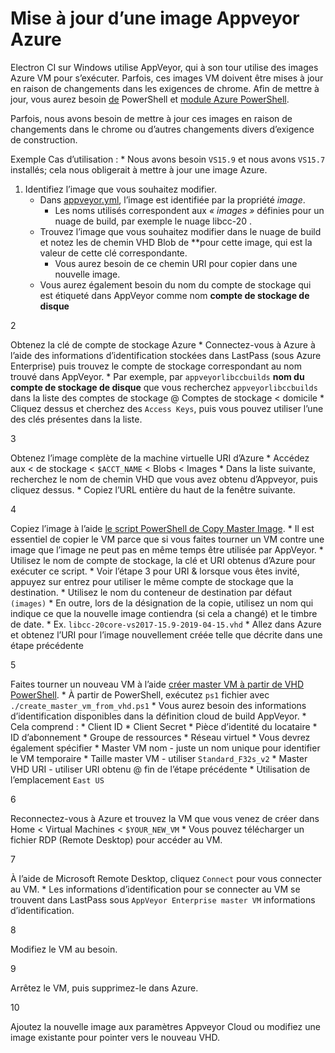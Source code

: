 # Mise à jour d’une image Appveyor Azure

Electron CI sur Windows utilise AppVeyor, qui à son tour utilise des images Azure VM pour s’exécuter.  Parfois, ces images VM doivent être mises à jour en raison de changements dans les exigences de chrome.  Afin de mettre à jour, vous aurez besoin [de](https://docs.microsoft.com/en-us/powershell/scripting/install/installing-powershell?view=powershell-6) PowerShell et [module Azure PowerShell](https://docs.microsoft.com/en-us/powershell/azure/install-az-ps?view=azps-1.8.0&viewFallbackFrom=azurermps-6.13.0).

Parfois, nous avons besoin de mettre à jour ces images en raison de changements dans le chrome ou d’autres changements divers d’exigence de construction.

Exemple Cas d’utilisation :
    * Nous avons besoin `VS15.9` et nous avons `VS15.7` installés; cela nous obligerait à mettre à jour une image Azure.

1. Identifiez l’image que vous souhaitez modifier.
    * Dans [appveyor.yml](https://github.com/electron/electron/blob/master/appveyor.yml), l’image est identifiée par la propriété *image*.
        * Les noms utilisés correspondent aux *« images »* définies pour un nuage de build, par exemple le nuage libcc-20 [](https://windows-ci.electronjs.org/build-clouds/8).
    * Trouvez l’image que vous souhaitez modifier dans le nuage de build et notez les</strong> de chemin VHD Blob de **pour cette image, qui est la valeur de cette clé correspondante.
        * Vous aurez besoin de ce chemin URI pour copier dans une nouvelle image.</li>
    * Vous aurez également besoin du nom du compte de stockage qui est étiqueté dans AppVeyor comme nom **compte de stockage de disque**</ul></li>

2

Obtenez la clé de compte de stockage Azure
    * Connectez-vous à Azure à l’aide des informations d’identification stockées dans LastPass (sous Azure Enterprise) puis trouvez le compte de stockage correspondant au nom trouvé dans AppVeyor.
        * Par exemple, par `appveyorlibccbuilds` **nom du compte de stockage de disque** que vous recherchez `appveyorlibccbuilds` dans la liste des comptes de stockage @ Comptes de stockage < domicile
            * Cliquez dessus et cherchez des `Access Keys`, puis vous pouvez utiliser l’une des clés présentes dans la liste.

3

Obtenez l’image complète de la machine virtuelle URI d’Azure
    * Accédez aux < de stockage < `$ACCT_NAME` < Blobs < Images
        * Dans la liste suivante, recherchez le nom de chemin VHD que vous avez obtenu d’Appveyor, puis cliquez dessus.
            * Copiez l’URL entière du haut de la fenêtre suivante.

4

Copiez l’image à l’aide [le script PowerShell de Copy Master Image](https://github.com/appveyor/ci/blob/master/scripts/enterprise/copy-master-image-azure.ps1).
    * Il est essentiel de copier le VM parce que si vous faites tourner un VM contre une image que l’image ne peut pas en même temps être utilisée par AppVeyor.
    * Utilisez le nom de compte de stockage, la clé et URI obtenus d’Azure pour exécuter ce script.
        * Voir l’étape 3 pour URI & lorsque vous êtes invité, appuyez sur entrez pour utiliser le même compte de stockage que la destination.
        * Utilisez le nom du conteneur de destination par défaut `(images)`
        * En outre, lors de la désignation de la copie, utilisez un nom qui indique ce que la nouvelle image contiendra (si cela a changé) et le timbre de date.
            * Ex. `libcc-20core-vs2017-15.9-2019-04-15.vhd`
    * Allez dans Azure et obtenez l’URI pour l’image nouvellement créée telle que décrite dans une étape précédente

5

Faites tourner un nouveau VM à l’aide [créer master VM à partir de VHD PowerShell](https://github.com/appveyor/ci/blob/master/scripts/enterprise/create_master_vm_from_vhd.ps1).
    * À partir de PowerShell, exécutez `ps1` fichier avec `./create_master_vm_from_vhd.ps1`
    * Vous aurez besoin des informations d’identification disponibles dans la définition cloud de build AppVeyor.
        * Cela comprend :
            * Client ID
            * Client Secret
            * Pièce d’identité du locataire
            * ID d’abonnement
            * Groupe de ressources
            * Réseau virtuel
    * Vous devrez également spécifier
        * Master VM nom - juste un nom unique pour identifier le VM temporaire
        * Taille master VM - utiliser `Standard_F32s_v2`
        * Master VHD URI - utiliser URI obtenu @ fin de l’étape précédente
        * Utilisation de l’emplacement `East US`

6

Reconnectez-vous à Azure et trouvez la VM que vous venez de créer dans Home < Virtual Machines < `$YOUR_NEW_VM`
    * Vous pouvez télécharger un fichier RDP (Remote Desktop) pour accéder au VM.

7

À l’aide de Microsoft Remote Desktop, cliquez `Connect` pour vous connecter au VM.
    * Les informations d’identification pour se connecter au VM se trouvent dans LastPass sous `AppVeyor Enterprise master VM` informations d’identification.

8

Modifiez le VM au besoin.

9

Arrêtez le VM, puis supprimez-le dans Azure.

10

Ajoutez la nouvelle image aux paramètres Appveyor Cloud ou modifiez une image existante pour pointer vers le nouveau VHD.</ol>
